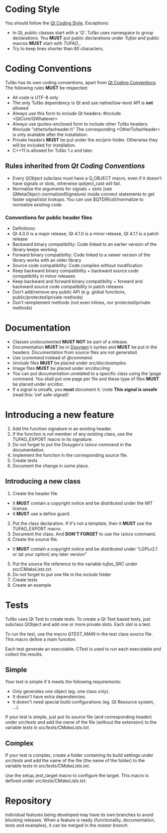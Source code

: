 # Coding Style

You should follow the
[Qt Coding Style](http://qt-project.org/wiki/Qt_Coding_Style). Exceptions:

  * In Qt, public classes start with a 'Q'. Tufão uses namespace to group
    declarations. You **MUST** put public declarations under _Tufao_ and public
    macros **MUST** start with _TUFAO__.
  * Try to keep lines shorter than 80 characters.

# Coding Conventions

Tufão has its own coding conventions, apart from
[Qt Coding Conventions](http://qt-project.org/wiki/Coding-Conventions). The
following rules **MUST** be respected:

  * All code is UTF-8 only
  * The only Tufão dependency is Qt and use native/low-level API is **not**
    allowed
  * Always use this form to include Qt headers:
        #include <QtCore/QWhatever>
  * Always use quotes-enclosed form to include other Tufão headers:
        #include "othertufaoheader.h"
    The corresponding &lt;OtherTufaoHeader&gt; is only available after the
    installation.
  * Private headers **MUST** be put under the _src/priv_ folder. Otherwise they
    will be included for installation.
  * C++11 is allowed for Tufão 1.x and later.

## Rules inherited from _Qt Coding Conventions_

  * Every QObject subclass must have a Q_OBJECT macro, even if it doesn’t have
    signals or slots, otherwise qobject_cast will fail.
  * Normalize the arguments for signals + slots (see
    QMetaObject::normalizedSignature) inside connect statements to get faster
    signal/slot lookups. You can use $QTDIR/util/normalize to normalize existing
    code.

### Conventions for public header files

  * Definitions:
   * Qt 4.0.0 is a major release, Qt 4.1.0 is a minor release, Qt 4.1.1 is a
     patch release
   * Backward binary compatibility: Code linked to an earlier version of the
     library keeps working
   * Forward binary compatibility: Code linked to a newer version of the library
     works with an older library
   * Source code compatibility: Code compiles without modification
  * Keep backward binary compatibility + backward source code compatibility in
    minor releases
  * Keep backward and forward binary compatibility + forward and backward source
    code compatibility in patch releases
   * Don’t add/remove any public API (e.g. global functions,
     public/protected/private methods)
   * Don’t reimplement methods (not even inlines, nor protected/private methods)

# Documentation

  * Classes undocumented **MUST NOT** be part of a release.
  * Documentation **MUST** be in [Doxygen](http://doxygen.org/)'s syntax and
    **MUST** be put in the headers. Documentation from source files are not
    generated.
  * Use _\command_ instead of _@command_.
  * _\include_ files **MUST** be placed under _src/doc/examples_.
  * Image files **MUST** be placed under _src/doc/img_
  * You can put documentation unrelated to a specific class using the _\page_
    command. You shall put one page per file and these type of files **MUST** be
    placed under _src/doc_.
  * If a signal is unsafe, you **must** document it:
        \note
        **This signal is unsafe** (read this: \ref safe-signal)!

# Introducing a new feature

  1. Add the function signature in an existing header.
  2. If the function is not member of any existing class, use the TUFAO_EXPORT
     macro in its signature.
  3. Do not forget to put the Doxygen's _\since_ command in the documentation.
  4. Implement the function in the corresponding source file.
  5. Create tests
  6. Document the change in some place.

## Introducing a new class

  1. Create the header file.
   * It **MUST** contain a copyright notice and be distributed under the MIT
     license.
   * It **MUST** use a define guard.
  2. Put the class declaration. If it's not a template, then it **MUST** use
     the TUFAO_EXPORT macro.
  3. Document the class. And **DON'T FORGET** to use the _\since_ command.
  4. Create the source file.
   * It **MUST** contain a copyright notice and be distributed under "LGPLv2.1
     or (at your option) any later version"
  5. Put the source file reference to the variable _tufao_SRC_ under
     _src/CMakeLists.txt_.
  6. Do not forget to put one file in the _include_ folder
  7. Create tests
  8. Create an example

# Tests

Tufão uses Qt Test to create tests. To create a Qt Test based tests, just
subclass QObject and add one or more private slots. Each slot is a test.

To run the test, use the macro _QTEST_MAIN_ in the test class source file. This
macro define a main function.

Each test generate an executable. CTest is used to run each executable and
collect the results.

## Simple

Your test is simple if it meets the following requirements:

  * Only generates one object (eg. one class only).
  * It doesn't have extra dependencies.
  * It doesn't need special build configurations (eg. Qt Resource system, ...).

If your test is simple, just put its source file (and corresponding header)
under _src/tests_ and add the name of the file (without the extension) to the
variable _tests_ in _src/tests/CMakeLists.txt_.

## Complex

If your test is complex, create a folder containing its build settings under
_src/tests_ and add the name of the file (the name of the folder) to the
variable _tests_ in _src/tests/CMakeLists.txt_.

Use the setup_test_target macro to configure the target. This macro is defined
under _src/tests/CMakeLists.txt_.

# Repository

Individual features being developed may have its own branches to avoid blocking
releases. When a feature is ready (functionality, documentation, tests and
examples), it can be merged in the _master branch_.
